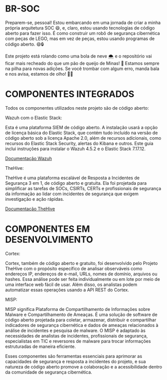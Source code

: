 # BR-SOC

Preparem-se, pessoal! Estou embarcando em uma jornada de criar a minha própria arquitetura SOC 😄, e, claro, estou usando tecnologias de código aberto para fazer isso. É como construir um robô de segurança cibernética com peças de LEGO, mas em vez de peças, estou usando programas de código aberto. 😄🔒

Este projeto está rolando como uma bola de neve 🌨️ e o repositório vai ficar mais recheado do que um pão de queijo de Minas! 🧀 Estamos sempre na pilha para novas adições. Se você trombar com algum erro, manda bala e nos avisa, estamos de olho! 👀🤙

# COMPONENTES INTEGRADOS
Todos os componentes utilizados neste projeto são de código aberto:

Wazuh com o Elastic Stack: 

Esta é uma plataforma SIEM de código aberto.
A instalação usará a opção de licença básica do Elastic Stack, que contém tudo incluído na versão de código aberto sob a licença Apache 2.0, além de recursos adicionais, como recursos do Elastic Stack Security, alertas do Kibana e outros. Este guia inclui instruções para instalar o Wazuh 4.5.2 e o Elastic Stack 7.17.12.

[Documentação Wazuh](https://documentation.wazuh.com/current/getting-started/index.html)

TheHive: 

TheHive é uma plataforma escalável de Resposta a Incidentes de Segurança 3 em 1, de código aberto e gratuita. Ela foi projetada para simplificar as tarefas de SOCs, CSIRTs, CERTs e profissionais de segurança da informação ao lidar com incidentes de segurança que exigem investigação e ação rápidas.

[Documentação TheHive](https://docs.strangebee.com/thehive/setup/)

# COMPONENTES EM DESENVOLVIMENTO

Cortex: 

Cortex, também de código aberto e gratuito, foi desenvolvido pelo Projeto TheHive com o propósito específico de analisar observáveis como endereços IP, endereços de e-mail, URLs, nomes de domínio, arquivos ou hashes. Essa análise pode ser feita individualmente ou em lote por meio de uma interface web fácil de usar. Além disso, os analistas podem automatizar essas operações usando a API REST do Cortex.

MISP: 

MISP significa Plataforma de Compartilhamento de Informações sobre Malware e Compartilhamento de Ameaças. É uma solução de software de código aberto projetada para coletar, armazenar, distribuir e compartilhar indicadores de segurança cibernética e dados de ameaças relacionados à análise de incidentes e pesquisa de malware. O MISP é adaptado às necessidades de analistas de incidentes, profissionais de segurança, especialistas em TIC e reversores de malware para trocar informações estruturadas de maneira eficiente.

Esses componentes são ferramentas essenciais para aprimorar as capacidades de segurança e resposta a incidentes do projeto, e sua natureza de código aberto promove a colaboração e a acessibilidade dentro da comunidade de segurança cibernética.
